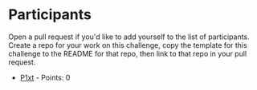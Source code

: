 # Participants

Open a pull request if you'd like to add yourself to the list of participants. Create a repo for your work on this challenge, copy the template for this challenge to the README for that repo, then link to that repo in your pull request.

* [P1xt](https://github.com/P1xt/January-2018-fullstack-challenge) - Points: 0